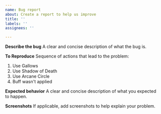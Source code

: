 ```yaml
---
name: Bug report
about: Create a report to help us improve
title: ''
labels: ''
assignees: ''

---
```


**Describe the bug**
A clear and concise description of what the bug is.

**To Reproduce**
Sequence of actions that lead to the problem:
1. Use Gallows
2. Use Shadow of Death
3. Use Arcane Circle
4. Buff wasn't applied

**Expected behavior**
A clear and concise description of what you expected to happen.

**Screenshots**
If applicable, add screenshots to help explain your problem.
